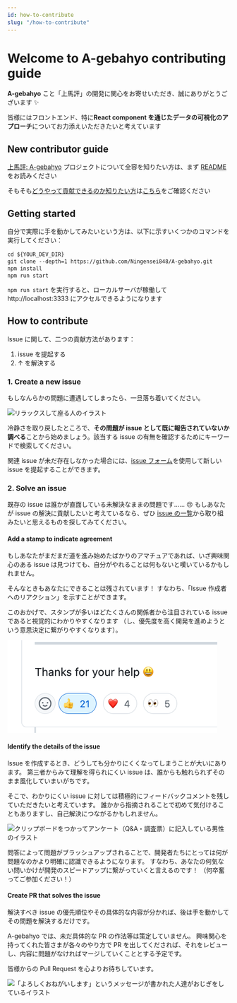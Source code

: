 ```yaml
---
id: how-to-contribute
slug: "/how-to-contribute"
---
```


# Welcome to A-gebahyo contributing guide <!-- omit in toc -->

**A-gebahyo** こと「上馬評」の開発に関心をお寄せいただき、誠にありがとうございます :sparkles:

皆様にはフロントエンド、特に**React component を通じたデータの可視化のアプローチ**についてお力添えいただきたいと考えています

## New contributor guide

[上馬評: A-gebahyo](https://github.com/Ningensei848/A-gebahyo#readme) プロジェクトについて全容を知りたい方は、まず [README](https://github.com/Ningensei848/A-gebahyo#readme) をお読みください

そもそも<u>どうやって貢献できるのか知りたい方</u>は[こちら](types-of-contributions.md)をご確認ください

## Getting started

自分で実際に手を動かしてみたいという方は、以下に示すいくつかのコマンドを実行してください：

```shell
cd ${YOUR_DEV_DIR}
git clone --depth=1 https://github.com/Ningensei848/A-gebahyo.git
npm install
npm run start
```

`npm run start` を実行すると、ローカルサーバが稼働して http://localhost:3333 にアクセルできるようになります

## How to contribute

Issue に関して、二つの貢献方法があります：

1. issue を提起する
2. ↑ を解決する

### 1. Create a new issue

もしなんらかの問題に遭遇してしまったら、一旦落ち着いてください。

![リラックスして座る人のイラスト](https://1.bp.blogspot.com/-hjgtGe3hGhY/XVKgLp1_e3I/AAAAAAABUH8/jeBRZ30h9Xcquxlf5nGelEuIkNnuGBLiACLcBGAs/s300/pose_relax_man.png)

冷静さを取り戻したところで、**その問題が issue として既に報告されていないか調べる**ことから始めましょう。該当する issue の有無を確認するためにキーワードで検索してください。

関連 issue が未だ存在しなかった場合には、[issue フォーム](https://github.com/Ningensei848/A-gebahyo/issues/new)を使用して新しい issue を提起することができます。

### 2. Solve an issue

既存の issue は誰かが直面している未解決なままの問題です…… :cry:
もしあなたが issue の解決に貢献したいと考えているなら、ぜひ [issue の一覧](https://github.com/Ningensei848/A-gebahyo/issues)から取り組みたいと思えるものを探してみてください。

#### Add a stamp to indicate agreement

もしあなたがまだまだ道を進み始めたばかりのアマチュアであれば、いざ興味関心のある issue は見つけても、自分がやれることは何もないと嘆いているかもしれません。

そんなときもあなたにできることは残されています！
すなわち、「Issue 作成者へのリアクション」を示すことができます。

このおかげで、スタンプが多いほどたくさんの関係者から注目されている issue であると視覚的にわかりやすくなります
（し、優先度を高く開発を進めようという意思決定に繋がりやすくなります）。

![Issue 作成者へのリアクションを表すスタンプ](reaction.png)

#### Identify the details of the issue

Issue を作成するとき、どうしても分かりにくくなってしまうことが大いにあります。
第三者からみて理解を得られにくい issue は、誰からも触れられずそのまま風化していまいがちです。

そこで、わかりにくい issue に対しては積極的にフィードバックコメントを残していただきたいと考えています。
誰かから指摘されることで初めて気付けることもありますし、自己解決につながるかもしれません。

![クリップボードをつかってアンケート（Q&A・調査票）に記入している男性のイラスト](https://1.bp.blogspot.com/-GDNJoDm6LZo/XYhOYQv9neI/AAAAAAABVHk/ae_Z6a2siPwYtyaCe-fRlYUeWi_edekPQCNcBGAsYHQ/s300/qa_clipborad_anke-to_man.png)

問答によって問題がブラッシュアップされることで、開発者たちにとっては何が問題なのかより明確に認識できるようになります。
すなわち、あなたの何気ない問いかけが開発のスピードアップに繋がっていくと言えるのです！
（何卒奮ってご参加ください！）

#### Create PR that solves the issue

解決すべき issue の優先順位やその具体的な内容が分かれば、後は手を動かしてその問題を解決するだけです。

A-gebahyo では、未だ具体的な PR の作法等は策定していません。
興味関心を持ってくれた皆さまが各々のやり方で PR を出してくだされば、それをレビューし、内容に問題がなければマージしていくこととする予定です。

皆様からの Pull Request を心よりお待ちしています。

![「よろしくおねがいします」というメッセージが書かれた人達がおじぎをしているイラスト](https://1.bp.blogspot.com/-of_fVML9Lts/XzXk3mJw83I/AAAAAAABam0/Iung2JVMVdMNgEzdguvKxJyBJiRx2dyvgCNcBGAsYHQ/s500/message_yoroshiku_casual.png)

